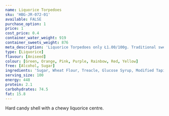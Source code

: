 ```yaml
---
name: Liquorice Torpedoes
sku: 'HBG-JR-072-01'
available: FALSE
purchase_option: 1
price: 1
cost_price: 0.4
container_water_weight: 919
container_sweets_weight: 876
meta_description: 'Liquorice Torpedoes only Ł1.00/100g. Traditional sweets and more at Humbugs Confectionery  Store. Specialists in satisfying your sweet tooth!'
type: [Liquorice]
flavour: [Aniseed]
colour: [Green, Orange, Pink, Purple, Rainbow, Red, Yellow]
free: [Alcohol, Sugar]
ingredients: 'Sugar, Wheat Flour, Treacle, Glucose Syrup, Modified Tapioca and Maize Starches, E171, E104, E129, E124, E133, E110, Shellac, Carnauba Wax, Vegetable Oil, Flavouring, Liquorice Extract'
serving_size: 100
energy: 448
protein: 2.1
carbohydrates: 74.5
fat: 15.8
---
```

Hard candy shell with a chewy liquorice centre.